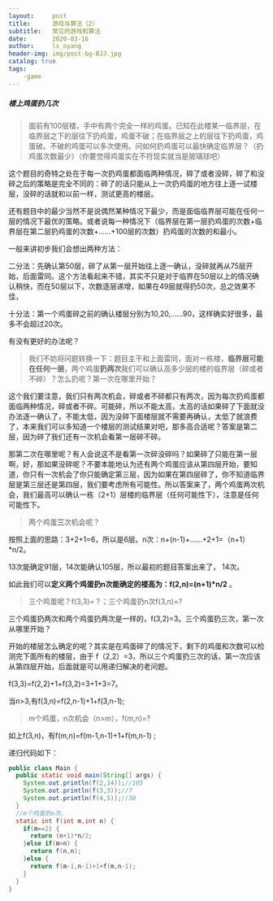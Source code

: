 ```yaml
---
layout:     post
title:      游戏与算法（2）
subtitle:   常见的游戏和算法
date:       2020-03-16
author:     ls_oyang
header-img: img/post-bg-BJJ.jpg
catalog: true
tags:
    -game
---
```




##### 楼上鸡蛋扔几次

> 面前有100层楼，手中有两个完全一样的鸡蛋。已知在此楼某一临界层，在临界层之下的层往下扔鸡蛋，鸡蛋不破；在临界层之上的层往下扔鸡蛋，鸡蛋破。不破的鸡蛋可以多次使用。问如何扔鸡蛋可以最快确定临界层？（扔鸡蛋次数最少）（你要觉得鸡蛋实在不符现实就当是玻璃球吧）



这个题目的奇特之处在于每一次扔鸡蛋都面临两种情况，碎了或者没碎，碎了和没碎之后的策略是完全不同的：碎了的话只能从上一次扔鸡蛋的地方往上逐一试楼层，没碎的话就和以前一样，测试更高的楼层。

还有题目中的最少当然不是说偶然某种情况下最少，而是面临临界层可能在任何一层的情况下最优的策略。或者说每一种情况下（临界层在第一层扔鸡蛋的次数+临界层在第二层扔鸡蛋的次数+……+100层的次数）扔鸡蛋的次数的和最小。

一般来讲初步我们会想出两种方法：

二分法：先确认第50层，碎了从第一层开始往上逐一确认，没碎就再从75层开始，后面雷同。这个方法看起来不错，其实不只是对于临界在50层以上的情况确认稍快，而在50层以下，次数逐层递增，如果在49层就得扔50次，总之效果不佳，

十分法：第一个鸡蛋碎之前的确认楼层分别为10,20,……90，这样确实好很多，最多不会超过20次。

有没有更好的办法呢？

> 我们不妨将问题转换一下：题目主干和上面雷同，面对一栋楼，**临界层可能在任何一层**，两个鸡蛋**扔两次**我们可以确认高多少层的楼的临界层（碎或者不碎）？怎么扔呢？第一次在哪里开始？

这个我们要注意，我们只有两次机会，碎或者不碎都只有两次，因为每次扔鸡蛋都面临两种情况，碎或者不碎。可能碎，所以不能太高，太高的话如果碎了下面就没办法逐一确认了，不能太低，因为没碎下面楼层就不需要再确认，太低了就浪费了，本来我们可以多知道一个楼层的测试结果对吧，那多高合适呢？答案是第二层，因为碎了我们还有一次机会看第一层碎不碎。

那第二次在哪里呢？有人会说这不是看第一次碎没碎吗？如果碎了只能在第一层啊，好，那如果没碎呢？不要本能地认为还有两个鸡蛋应该从第四层开始，要知道，你只有一次机会了你只能确定第三层，因为如果在第四层碎了，你不知道临界层是第三层还是第四层，我们要考虑所有可能性。所以答案来了，两个鸡蛋两次机会，我们最高可以确认一栋（2+1）层楼的临界层（任何可能性下），注意是任何可能性下。

> 两个鸡蛋**三**次机会呢？

按照上面的思路：3+2+1=6，所以是6层。n次：n+(n-1)+……+2+1=（n+1）*n/2。

13次能确定91层，14次能确认105层，所以最初的题目答案出来了， 14次。

如此我们可以**定义两个鸡蛋扔n次能确定的楼高为：f(2,n)=(n+1)\*n/2** 。

> 三个鸡蛋呢？f(3,3)=？；三个鸡蛋扔n次f(3,n)=?

三个鸡蛋扔两次和两个鸡蛋扔两次是一样的，f(3,2)=3。三个鸡蛋扔三次，第一次从哪里开始？

开始的楼层怎么确定的呢？其实是在鸡蛋碎了的情况下，剩下的鸡蛋和次数可以检测完下面所有的楼层，由于 f（2,2）=3，所以三个鸡蛋扔三次的话，第一次应该从第四层开始，后面就是可以用递归解决的老问题。

f(3,3)=f(2,2)+1+f(3,2)=3+1+3=7。

当n>3,有f(3,n)=f(2,n-1)+1+f(3,n-1);

> m个鸡蛋，n次机会（n>m），f(m,n)=?

如上f(3,n)，有f(m,n)=f(m-1,n-1)+1+f(m,n-1) ;

递归代码如下：

```java
public class Main {
  public static void main(String[] args) {
    System.out.println(f(2,14));//105
    System.out.println(f(3,3));//7
    System.out.println(f(4,5));//30
  }
  //m个鸡蛋扔n次，
  static int f(int m,int n) {
    if(m==2) {
      return (n+1)*n/2;
    }else if(m>n) {
      return f(n,n);
    }else {
      return f(m-1,n-1)+1+f(m,n-1);
    }
  }
}
```

